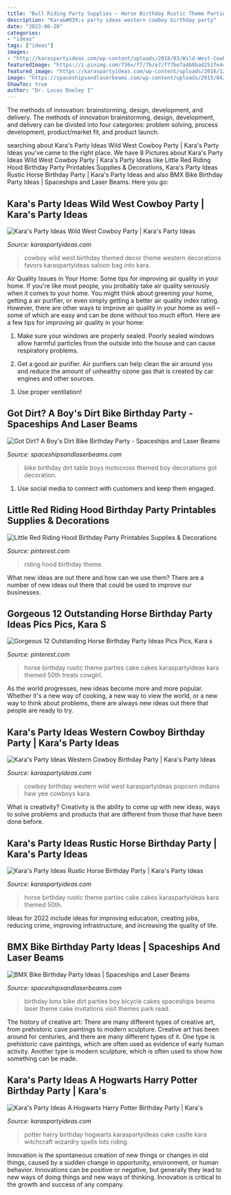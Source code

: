 ```yaml
---
title: "Bull Riding Party Supplies ~ Horse Birthday Rustic Theme Parties Cake Cakes Karaspartyideas Kara Themed 50th"
description: "Kara&#039;s party ideas western cowboy birthday party"
date: "2023-06-20"
categories:
- "ideas"
tags: ["ideas"]
images:
- "http://karaspartyideas.com/wp-content/uploads/2018/03/Wild-West-Cowboy-Party-via-Karas-Party-Ideas-KarasPartyIdeas.com6_.jpeg"
featuredImage: "https://i.pinimg.com/736x/f7/7b/e7/f77be7a468bad251fe44c82858ab2c95--red-riding-hood-party-ideas-little-red-riding-hood-birthday-party.jpg"
featured_image: "https://karaspartyideas.com/wp-content/uploads/2016/12/Rustic-Horse-Birthday-Party-via-Karas-Party-Ideas-KarasPartyIdeas.com21.jpeg"
image: "https://spaceshipsandlaserbeams.com/wp-content/uploads/2015/04/boys-dirt-bike-themed-birthday-party-table-decoration-ideas.jpg"
ShowToc: true
author: "Dr. Lucas Dooley I"
---
```



The methods of innovation: brainstorming, design, development, and delivery.
The methods of innovation brainstorming, design, development, and delivery can be divided into four categories: problem solving, process development, product/market fit, and product launch.

	

		
searching about Kara&#039;s Party Ideas Wild West Cowboy Party | Kara&#039;s Party Ideas you've came to the right place. We have 8 Pictures about Kara&#039;s Party Ideas Wild West Cowboy Party | Kara&#039;s Party Ideas like Little Red Riding Hood Birthday Party Printables Supplies &amp; Decorations, Kara&#039;s Party Ideas Rustic Horse Birthday Party | Kara&#039;s Party Ideas and also BMX Bike Birthday Party Ideas | Spaceships and Laser Beams. Here you go:
		
    
## Kara&#039;s Party Ideas Wild West Cowboy Party | Kara&#039;s Party Ideas

<img loading=lazy src="http://karaspartyideas.com/wp-content/uploads/2018/03/Wild-West-Cowboy-Party-via-Karas-Party-Ideas-KarasPartyIdeas.com6_.jpeg" onerror="this.onerror=null;this.src='https://tse3.mm.bing.net/th?id=OIP.bxYWpX1z-DviC1q7XpMdogHaLG&amp;pid=15.1';" alt="Kara&#039;s Party Ideas Wild West Cowboy Party | Kara&#039;s Party Ideas">

_Source: karaspartyideas.com_

>cowboy wild west birthday themed decor theme western decorations favors karaspartyideas saloon bag into kara. 

	

Air Quality Issues in Your Home: Some tips for improving air quality in your home.
If you're like most people, you probably take air quality seriously when it comes to your home. You might think about greening your home, getting a air purifier, or even simply getting a better air quality index rating. However, there are other ways to improve air quality in your home as well – some of which are easy and can be done without too much effort. Here are a few tips for improving air quality in your home: 
1) Make sure your windows are properly sealed. Poorly sealed windows allow harmful particles from the outside into the house and can cause respiratory problems.

2) Get a good air purifier. Air purifiers can help clean the air around you and reduce the amount of unhealthy ozone gas that is created by car engines and other sources.

3) Use proper ventilation!

    
## Got Dirt? A Boy&#039;s Dirt Bike Birthday Party - Spaceships And Laser Beams

<img loading=lazy src="https://spaceshipsandlaserbeams.com/wp-content/uploads/2015/04/boys-dirt-bike-themed-birthday-party-table-decoration-ideas.jpg" onerror="this.onerror=null;this.src='https://tse4.mm.bing.net/th?id=OIP.MLrhaOcLrIHikXXLTx6RWwHaE6&amp;pid=15.1';" alt="Got Dirt? A Boy&#039;s Dirt Bike Birthday Party - Spaceships and Laser Beams">

_Source: spaceshipsandlaserbeams.com_

>bike birthday dirt table boys motocross themed boy decorations got decoration. 

	

1. Use social media to connect with customers and keep them engaged.

    
## Little Red Riding Hood Birthday Party Printables Supplies &amp; Decorations

<img loading=lazy src="https://i.pinimg.com/736x/f7/7b/e7/f77be7a468bad251fe44c82858ab2c95--red-riding-hood-party-ideas-little-red-riding-hood-birthday-party.jpg" onerror="this.onerror=null;this.src='https://tse2.mm.bing.net/th?id=OIP.DydpxKXWCIxC8VhA_drHjQHaLH&amp;pid=15.1';" alt="Little Red Riding Hood Birthday Party Printables Supplies &amp; Decorations">

_Source: pinterest.com_

>riding hood birthday theme. 

	

What new ideas are out there and how can we use them?
There are a number of new ideas out there that could be used to improve our businesses.

    
## Gorgeous 12 Outstanding Horse Birthday Party Ideas Pics Pics, Kara S

<img loading=lazy src="https://i.pinimg.com/originals/1d/66/8d/1d668d157ef886b46e9b1d76ccd6539f.jpg" onerror="this.onerror=null;this.src='https://tse1.mm.bing.net/th?id=OIP.dYJQATLX5Cv2D0L9qQ2hYgHaLH&amp;pid=15.1';" alt="Gorgeous 12 Outstanding Horse Birthday Party Ideas Pics Pics, Kara s">

_Source: pinterest.com_

>horse birthday rustic theme parties cake cakes karaspartyideas kara themed 50th treats cowgirl. 

	

As the world progresses, new ideas become more and more popular. Whether it's a new way of cooking, a new way to view the world, or a new way to think about problems, there are always new ideas out there that people are ready to try.

    
## Kara&#039;s Party Ideas Western Cowboy Birthday Party | Kara&#039;s Party Ideas

<img loading=lazy src="http://karaspartyideas.com/wp-content/uploads/2017/02/Western-Cowboy-Birthday-Party-via-Karas-Party-Ideas-KarasPartyIdeas.com20.jpeg" onerror="this.onerror=null;this.src='https://tse1.mm.bing.net/th?id=OIP.K1Ttw8u54B17GYkqOTiOSgHaLH&amp;pid=15.1';" alt="Kara&#039;s Party Ideas Western Cowboy Birthday Party | Kara&#039;s Party Ideas">

_Source: karaspartyideas.com_

>cowboy birthday western wild west karaspartyideas popcorn indians haw yee cowboys kara. 

	

What is creativity?
Creativity is the ability to come up with new ideas, ways to solve problems and products that are different from those that have been done before.

    
## Kara&#039;s Party Ideas Rustic Horse Birthday Party | Kara&#039;s Party Ideas

<img loading=lazy src="https://karaspartyideas.com/wp-content/uploads/2016/12/Rustic-Horse-Birthday-Party-via-Karas-Party-Ideas-KarasPartyIdeas.com21.jpeg" onerror="this.onerror=null;this.src='https://tse1.mm.bing.net/th?id=OIP.1XagKgKO4cqeUN9QJ04dOwHaLH&amp;pid=15.1';" alt="Kara&#039;s Party Ideas Rustic Horse Birthday Party | Kara&#039;s Party Ideas">

_Source: karaspartyideas.com_

>horse birthday rustic theme parties cake cakes karaspartyideas kara themed 50th. 

	

Ideas for 2022 include ideas for improving education, creating jobs, reducing crime, improving infrastructure, and increasing the quality of life.

    
## BMX Bike Birthday Party Ideas | Spaceships And Laser Beams

<img loading=lazy src="http://spaceshipsandlaserbeams.com/wp-content/uploads/2015/09/bmx-birthday-party-ideas-for-boys-90.jpg" onerror="this.onerror=null;this.src='https://tse1.mm.bing.net/th?id=OIP.lkMIj2VgVFfWhAfw2CGGnQHaKl&amp;pid=15.1';" alt="BMX Bike Birthday Party Ideas | Spaceships and Laser Beams">

_Source: spaceshipsandlaserbeams.com_

>birthday bmx bike dirt parties boy bicycle cakes spaceships beams laser theme cake invitations visit themes park read. 

	

The history of creative art: There are many different types of creative art, from prehistoric cave paintings to modern sculpture.
Creative art has been around for centuries, and there are many different types of it. One type is prehistoric cave paintings, which are often used as evidence of early human activity. Another type is modern sculpture, which is often used to show how something can be made.

    
## Kara&#039;s Party Ideas A Hogwarts Harry Potter Birthday Party | Kara&#039;s

<img loading=lazy src="http://karaspartyideas.com/wp-content/uploads/2017/07/Hogwarts-Harry-Potter-Birthday-Party-via-Karas-Party-Ideas-KarasPartyIdeas.com4_.jpg" onerror="this.onerror=null;this.src='https://tse4.mm.bing.net/th?id=OIP.cAN_OPSAvdemPNG9RJrwGAHaJ3&amp;pid=15.1';" alt="Kara&#039;s Party Ideas A Hogwarts Harry Potter Birthday Party | Kara&#039;s">

_Source: karaspartyideas.com_

>potter harry birthday hogwarts karaspartyideas cake castle kara witchcraft wizardry spells lots riding. 

	

Innovation is the spontaneous creation of new things or changes in old things, caused by a sudden change in opportunity, environment, or human behavior. Innovations can be positive or negative, but generally they lead to new ways of doing things and new ways of thinking. Innovation is critical to the growth and success of any company.

